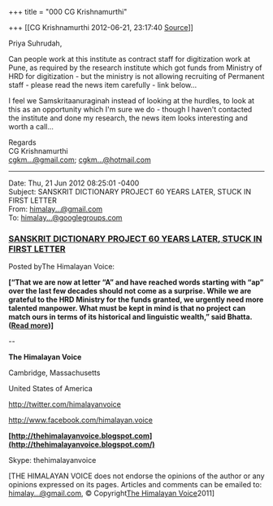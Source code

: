 +++
title = "000 CG Krishnamurthi"

+++
[[CG Krishnamurthi	2012-06-21, 23:17:40 [Source](https://groups.google.com/g/samskrita/c/HuyNhCbClFk)]]



Priya Suhrudah,  
  
Can people work at this institute as contract staff for digitization work at Pune, as required by the research institute which got funds from Ministry of HRD for digitization - but the ministry is not allowing recruiting of Permanent staff - please read the news item carefully - link below...  
  
I feel we Samskritaanuraginah instead of looking at the hurdles, to look at this as an opportunity which I'm sure we do - though I haven't contacted the institute and done my research, the news item looks interesting and worth a call...  
  
Regards  
CG Krishnamurthi  
[cgkm...@gmail.com](); [cgkm...@hotmail.com]()  

  

------------------------------------------------------------------------

Date: Thu, 21 Jun 2012 08:25:01 -0400  
Subject: SANSKRIT DICTIONARY PROJECT 60 YEARS LATER, STUCK IN FIRST LETTER  
From: [himalay...@gmail.com]()  
To: [himalay...@googlegroups.com]()  
  

### [SANSKRIT DICTIONARY PROJECT 60 YEARS LATER, STUCK IN FIRST LETTER](http://thehimalayanvoice.blogspot.com/2012/06/sanskrit-dictionary-project-60-years.html)

Posted byThe Himalayan Voice:

**\[“That we are now at letter “A” and have reached words starting with “ap” over the last few decades should not come as a surprise. While we are grateful to the HRD Ministry for the funds granted, we urgently need more talented manpower. What must be kept in mind is that no project can match ours in terms of its historical and linguistic wealth,” said Bhatta. ([Read more](http://thehimalayanvoice.blogspot.com/2012/06/sanskrit-dictionary-project-60-years.html))\]**

  

--  

**The Himalayan Voice**

Cambridge, Massachusetts

United States of America

<http://twitter.com/himalayanvoice>

<http://www.facebook.com/himalayan.voice>

**[http://thehimalayanvoice.blogspot.com](http://thehimalayanvoice.blogspot.com/)**

Skype: thehimalayanvoice

\[THE HIMALAYAN VOICE does not endorse the opinions of the author or any opinions expressed on its pages. Articles and comments can be emailed to: [himalay...@gmail.com](), © Copyright[The Himalayan Voice](http://thehimalayanvoice.blogspot.com/)2011\]

  

  


